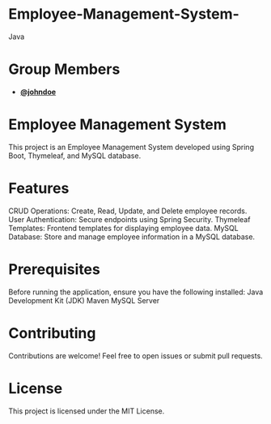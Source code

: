 # Employee-Management-System-
Java 

# Group Members 
- **[@johndoe](https://github.com/johndoe)**

# Employee Management System
This project is an Employee Management System developed using Spring Boot, Thymeleaf, and MySQL database.

# Features
CRUD Operations: Create, Read, Update, and Delete employee records.
User Authentication: Secure endpoints using Spring Security.
Thymeleaf Templates: Frontend templates for displaying employee data.
MySQL Database: Store and manage employee information in a MySQL database.

# Prerequisites
Before running the application, ensure you have the following installed:
Java Development Kit (JDK)
Maven
MySQL Server

# Contributing
Contributions are welcome! Feel free to open issues or submit pull requests.

# License
This project is licensed under the MIT License.
